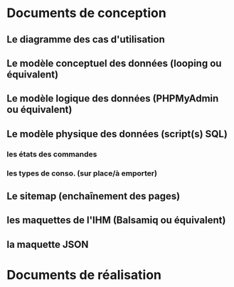 # Documents de conception

## Le diagramme des cas d'utilisation

## Le modèle conceptuel des données (looping ou équivalent)

## Le modèle logique des données (PHPMyAdmin ou équivalent)

## Le modèle physique des données (script(s) SQL)

### les états des commandes

### les types de conso. (sur place/à emporter)

## Le sitemap (enchaînement des pages)

## les maquettes de l'IHM (Balsamiq ou équivalent) 

## la maquette JSON

# Documents de réalisation 